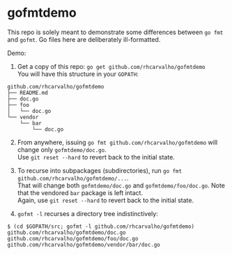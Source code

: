 # gofmtdemo

This repo is solely meant to demonstrate some differences between `go fmt` and
`gofmt`. Go files here are deliberately ill-formatted.

Demo:

1. Get a copy of this repo: `go get github.com/rhcarvalho/gofmtdemo`  
  You will have this structure in your `GOPATH`:
  ```
  github.com/rhcarvalho/gofmtdemo
  ├── README.md
  ├── doc.go
  ├── foo
  │   └── doc.go
  └── vendor
      └── bar
          └── doc.go
  ```

2. From anywhere, issuing `go fmt github.com/rhcarvalho/gofmtdemo` will change only `gofmtdemo/doc.go`.  
  Use `git reset --hard` to revert back to the initial state.

3. To recurse into subpackages (subdirectories), run `go fmt github.com/rhcarvalho/gofmtdemo/...`.  
  That will change both `gofmtdemo/doc.go` and `gofmtdemo/foo/doc.go`. Note that the vendored `bar` package is left intact.  
  Again, use `git reset --hard` to revert back to the initial state.

4. `gofmt -l` recurses a directory tree indistinctively:
  ```
  $ (cd $GOPATH/src; gofmt -l github.com/rhcarvalho/gofmtdemo)
  github.com/rhcarvalho/gofmtdemo/doc.go
  github.com/rhcarvalho/gofmtdemo/foo/doc.go
  github.com/rhcarvalho/gofmtdemo/vendor/bar/doc.go
  ```

